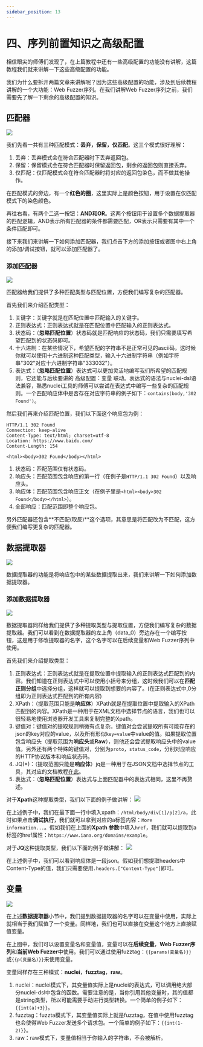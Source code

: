 ```yaml
---
sidebar_position: 13
---
```

# 四、序列前置知识之高级配置
相信眼尖的师傅们发现了，在上篇教程中还有一些高级配置的功能没有讲解，这篇教程我们就来讲解一下这些高级配置的功能。

我们为什么要拆开两篇文章来讲解呢？因为这些高级配置的功能，涉及到后续教程讲解的一个大功能：Web Fuzzer序列。在我们讲解Web Fuzzer序列之前，我们需要先了解一下剩余的高级配置的知识。

## 匹配器
![](/img/products/yakit/Fuzz-config2/1.png)

我们先看一共有三种匹配模式：**丢弃，保留，仅匹配**。这三个模式很好理解：
1. 丢弃：丢弃模式会在符合匹配器时下丢弃返回包。
2. 保留：保留模式会在符合匹配器时保留返回包，剩余的返回包则直接丢弃。
3. 仅匹配：仅匹配模式会在符合匹配器时将对应的返回包染色，而不做其他操作。

在匹配模式的旁边，有一个**红色的圈**，这里实际上是颜色按钮，用于设置在仅匹配模式下的染色颜色。

再往右看，有两个二选一按钮：**AND和OR**。这两个按钮用于设置多个数据提取器的匹配逻辑，AND表示所有匹配器的条件都需要匹配，OR表示只需要有其中一个条件匹配即可。

接下来我们来讲解一下如何添加匹配器，我们点击下方的添加按钮或者图中右上角的添加/调试按钮，就可以添加匹配器了。

### 添加匹配器
![](/img/products/yakit/Fuzz-config2/2.png)

匹配器给我们提供了多种匹配类型与匹配位置，方便我们编写复杂的匹配器。

首先我们来介绍匹配类型：
1. 关键字：关键字就是在匹配位置中匹配输入的关键字。
2. 正则表达式：正则表达式就是在匹配位置中匹配输入的正则表达式。
3. 状态码：（**忽略匹配位置**）状态码就是匹配响应的状态码，我们只需要填写希望匹配到的状态码即可。
4. 十六进制：在某些情况下，希望匹配的字符串不是正常可见的ascii码，这时候你就可以使用十六进制这种匹配类型，输入十六进制字符串（例如字符串"302"对应十六进制字符串"333032"）。
5. 表达式：（**忽略匹配位置**）表达式可以更加灵活地编写我们所希望的匹配规则，它还能与后续要讲的 高级配置：变量 联动。表达式的语法与nuclei-dsl语法兼容，熟悉nuclei工具的师傅可以尝试在表达式中编写一些复杂的匹配规则。一个匹配响应体中是否存在对应字符串的例子如下：`contains(body,'302 Found')`。

然后我们再来介绍匹配位置，我们以下面这个响应包为例：
```
HTTP/1.1 302 Found
Connection: keep-alive
Content-Type: text/html; charset=utf-8
Location: https://www.baidu.com/
Content-Length: 154

<html><body>302 Found</body></html>
```

1. 状态码：匹配范围仅有状态码。
2. 响应头：匹配范围包含响应的第一行（在例子是`HTTP/1.1 302 Found`）以及响应头。
3. 响应体：匹配范围包含响应正文（在例子里是`<html><body>302 Found</body></html>`）。
4. 全部响应：匹配范围即整个响应包。

另外匹配器还包含**不匹配(取反)**这个选项，其意思是将匹配改为不匹配，这方便我们编写更复杂的匹配器。

## 数据提取器
![](/img/products/yakit/Fuzz-config2/3.png)

数据提取器的功能是将响应包中的某些数据提取出来，我们来讲解一下如何添加数据提取器。

### 添加数据提取器
![](/img/products/yakit/Fuzz-config2/4.png)

数据提取器同样给我们提供了多种提取类型与提取位置，方便我们编写复杂的数据提取器。我们可以看到在数据提取器的左上角（data_0）旁边存在一个编写按钮，这是用于修改提取器的名字，这个名字可以在后续变量和Web Fuzzer序列中使用。

首先我们来介绍提取类型：
1. 正则表达式：正则表达式就是在提取位置中提取输入的正则表达式匹配到的内容。我们知道在正则表达式中可以使用小括号来分组，这时候我们可以在**匹配正则分组**中选择分组，这样就可以提取到想要的内容了。(在正则表达式中,0分组即为正则表达式匹配到的所有内容)
2. XPath：（提取范围只能是**响应体**）XPath就是在提取位置中提取输入的XPath匹配到的内容。XPath是一种用于在XML文档中选择节点的语言，我们也可以很轻易地使用浏览器开发工具来复制完整的Xpath。
3. 键值对：键值对的提取规则稍微有点复杂。键值对会尝试提取所有可能存在的json的key对应的value，以及所有形似`key=value`中value的值。如果提取位置包含响应头（提取范围为**响应头**或**Raw**），则他还会尝试提取响应头中的value值。另外还有两个特殊的键值对，分别为`proto`，`status_code`，分别对应响应的HTTP协议版本和响应状态码。
4. JQ(*)：（提取范围只能是**响应体**）jq是一种用于在JSON文档中选择节点的工具，其对应的文档教程[在此](https://jqlang.github.io/jq/manual/)。
5. 表达式：（**忽略匹配位置**）表达式与上面匹配器中的表达式相同，这里不再赘述。

对于**Xpath**这种提取类型，我们以下面的例子做讲解：
![](/img/products/yakit/Fuzz-config2/5.png)

在上述例子中，我们在最下面一行中填入xpath：`/html/body/div[1]/p[2]/a`，此时如果点击**调试执行**，我们就可以拿到对应的a标签内容：`More information...`。假如我们在上面的**Xpath 参数**中填入`href`，我们就可以提取到a标签的href属性：`https://www.iana.org/domains/example`。

对于**JQ**这种提取类型，我们以下面的例子做讲解：
![](/img/products/yakit/Fuzz-config2/6.png)

在上述例子中，我们可以看到响应体是一段json。假如我们想提取headers中Content-Type的值，我们只需要使用`.headers.["Content-Type"]`即可。

## 变量
![](/img/products/yakit/Fuzz-config2/7.png)

在上述**数据提取器**小节中，我们提到数据提取器的名字可以在变量中使用，实际上就相当于我们赋值了一个变量。同样地，我们也可以直接在变量这个地方上直接赋值变量。

在上图中，我们可以设置变量名和变量值，变量可以在**后续变量**，**Web Fuzzer序列**和**当前Web Fuzzer**中使用。我们可以通过使用fuzztag：`{{params(变量名)}}`或`{{p(变量名)}}`来使用变量。

变量同样存在三种模式：**nuclei**，**fuzztag**，**raw**。
1. nuclei：nuclei模式下，其变量值实际上是nuclei的表达式，可以调用绝大部分nuclei-dsl中包含的函数。需要注意的是，当你引用其他变量时，其的值都是string类型，所以可能需要手动进行类型转换。一个简单的例子如下：`{{int(a)+3}}`。
2. fuzztag：fuzzta模式下，其变量值实际上就是fuzztag，在值中使用fuzztag也会使得Web Fuzzer发送多个请求包。一个简单的例子如下：`{{int(1-2)}}`。
3. raw：raw模式下，变量值相当于你输入的字符串，不会被解析。